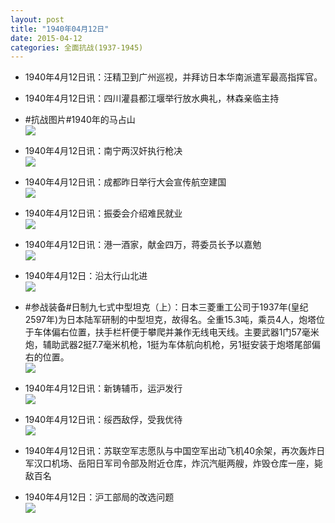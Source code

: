 ```yaml
---
layout: post
title: "1940年04月12日"
date: 2015-04-12
categories: 全面抗战(1937-1945)
---
```


<meta name="referrer" content="no-referrer" />

- 1940年4月12日讯：汪精卫到广州巡视，并拜访日本华南派遣军最高指挥官。 

- 1940年4月12日讯：四川灌县都江堰举行放水典礼，林森亲临主持 

- #抗战图片#1940年的马占山 <br/><img src="https://ww2.sinaimg.cn/large/aca367d8gw1er33byqf0ij20pa0xh43h.jpg" />

- 1940年4月12日讯：南宁两汉奸执行枪决 <br/><img src="https://ww3.sinaimg.cn/large/aca367d8jw1er332xwoqpj206c062mxh.jpg" />

- 1940年4月12日讯：成都昨日举行大会宣传航空建国 <br/><img src="https://ww4.sinaimg.cn/large/aca367d8jw1er31c2jjhrj209j069wf0.jpg" />

- 1940年4月12日讯：振委会介绍难民就业 <br/><img src="https://ww4.sinaimg.cn/large/aca367d8jw1er2uec0k77j20e306ct9k.jpg" />

- 1940年4月12日讯：港一酒家，献金四万，蒋委员长予以嘉勉 <br/><img src="https://ww1.sinaimg.cn/large/aca367d8jw1er2ngsw71qj202c08st8v.jpg" />

- 1940年4月12日：沿太行山北进 <br/><img src="https://ww1.sinaimg.cn/large/aca367d8jw1er2lqs30m6j20he1dowtk.jpg" />

- #参战装备#日制九七式中型坦克（上）：日本三菱重工公司于1937年(皇纪2597年)为日本陆军研制的中型坦克，故得名。全重15.3吨，乘员4人，炮塔位于车体偏右位置，扶手栏杆便于攀爬并兼作无线电天线。主要武器1门57毫米炮，辅助武器2挺7.7毫米机枪，1挺为车体航向机枪，另1挺安装于炮塔尾部偏右的位置。 <br/><img src="https://ww2.sinaimg.cn/large/aca367d8jw1er2k04718bj20e70up0zg.jpg" />

- 1940年4月12日讯：新铸辅币，运沪发行 <br/><img src="https://ww3.sinaimg.cn/large/aca367d8jw1er2i999wj2j20bt06zgmb.jpg" />

- 1940年4月12日讯：绥西敌俘，受我优待 <br/><img src="https://ww2.sinaimg.cn/large/aca367d8jw1er2gjiy23ej20530bcjs8.jpg" />

- 1940年4月12日讯：苏联空军志愿队与中国空军出动飞机40余架，再次轰炸日军汉口机场、岳阳日军司令部及附近仓库，炸沉汽艇两艘，炸毁仓库一座，毙敌百名 

- 1940年4月12日：沪工部局的改选问题 <br/><img src="https://ww4.sinaimg.cn/large/aca367d8jw1er2esg1pjcj211w0i8q9y.jpg" />

